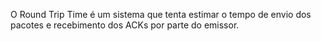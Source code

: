 O Round Trip Time é um sistema que tenta estimar o tempo de envio dos pacotes e recebimento dos ACKs por parte do emissor.
